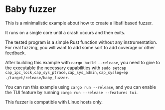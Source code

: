 # Baby fuzzer

This is a minimalistic example about how to create a libafl based fuzzer.

It runs on a single core until a crash occurs and then exits.

The tested program is a simple Rust function without any instrumentation.
For real fuzzing, you will want to add some sort to add coverage or other feedback.

After building this example with `cargo build --release`, you need to give to the executable the necessary capabilities 
with `sudo setcap cap_ipc_lock,cap_sys_ptrace,cap_sys_admin,cap_syslog=ep ./target/release/baby_fuzzer`.

You can run this example using `cargo run --release`, and you can enable the TUI feature by running
`cargo run --release --features tui`.

This fuzzer is compatible with Linux hosts only.
